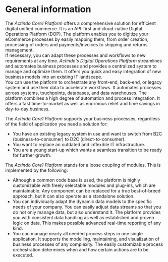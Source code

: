 # General information

The *Actindo Core1 Platform* offers a comprehensive solution for efficient digital unified commerce. It is an API-first and cloud-native Digital Operations Platform (DOP). The platform enables you to digitize your eCommerce processes by easily mapping them, from order creation, processing of orders and payments/invoices to shipping and returns management.   
If necessary, you can adapt these processes and workflows to new requirements at any time.
*Actindo's Digital Operations Platform* streamlines and automates business processes and provides a centralized system to manage and optimize them. It offers you quick and easy integration of new business models into an existing IT landscape.   
You can use the platform to orchestrate any front-end, back-end, or legacy system and use their data to accelerate workflows. It automates processes across systems, touchpoints, databases, and data warehouses. The platform combines a high degree of automation and process integration. It offers a fast time-to-market as well as enormous relief and time savings in day-to-day business.  
    

The *Actindo Core1 Platform* supports your business processes, regardless of the field of application you need a solution for:
- You have an existing legacy system in use and want to switch from B2C (business-to-consumer) to D2C (direct-to-consumer).
- You want to replace an outdated and inflexible IT infrastructure.
- You are a young start-up which wants a seamless transition to be ready for further growth.   
  
The *Actindo Core1 Platform* stands for a loose coupling of modules. This is implemented by the following:   
- Although a common code base is used, the platform is highly customizable with freely selectable modules and plug-ins, which are maintainable. Any component can be replaced for a true best-of-breed approach, but it can also operate as a standalone solution.   
- You can individually adapt the dynamic data models to the specific needs of your company. You can easily adjust data streams so that you do not only manage data, but also understand it. The platform provides you with consistent data handling as well as established and proven logic on data. This makes possible advanced real-time reporting of any kind.     
- You can manage nearly all needed process steps in one single application. It supports the modelling, maintaining, and visualization of business processes of any complexity. The easily customizable process orchestration determines when and how certain actions are to be executed.   


